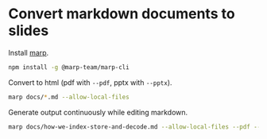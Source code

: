 # Convert markdown documents to slides

Install [marp](https://marpit.marp.app/).

```bash
npm install -g @marp-team/marp-cli
```

Convert to html (pdf with `--pdf`, pptx with `--pptx`).

```bash
marp docs/*.md --allow-local-files
```

Generate output continuously while editing markdown.

```bash
marp docs/how-we-index-store-and-decode.md --allow-local-files --pdf --watch
```
